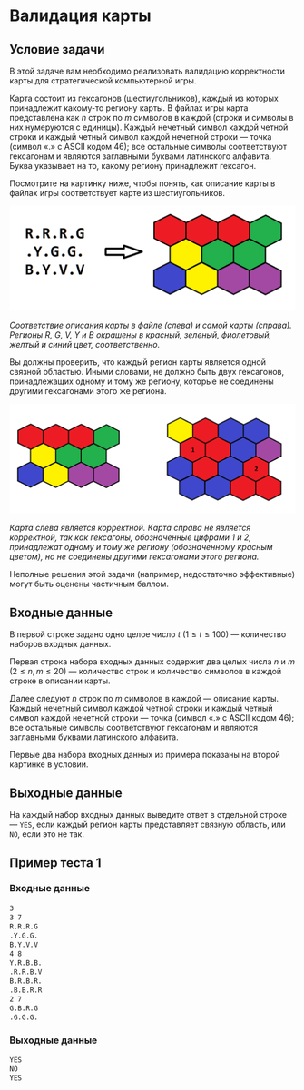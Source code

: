 # Валидация карты

## Условие задачи

В этой задаче вам необходимо реализовать валидацию корректности карты для стратегической компьютерной игры.

Карта состоит из гексагонов (шестиугольников), каждый из которых принадлежит какому-то региону карты. В файлах игры карта представлена как $n$ строк по $m$ символов в каждой (строки и символы в них нумеруются с единицы). Каждый нечетный символ каждой четной строки и каждый четный символ каждой нечетной строки — точка (символ «.» с ASCII кодом 46); все остальные символы соответствуют гексагонам и являются заглавными буквами латинского алфавита. Буква указывает на то, какому региону принадлежит гексагон.

Посмотрите на картинку ниже, чтобы понять, как описание карты в файлах игры соответствует карте из шестиугольников.

![image1](./map1.png)

*Соответствие описания карты в файле (слева) и самой карты (справа). Регионы $R$, $G$, $V$, $Y$ и $B$ окрашены в красный, зеленый, фиолетовый, желтый и синий цвет, соответственно.*

Вы должны проверить, что каждый регион карты является одной связной областью. Иными словами, не должно быть двух гексагонов, принадлежащих одному и тому же региону, которые не соединены другими гексагонами этого же региона.

![image2](./map2.png)

*Карта слева является корректной. Карта справа не является корректной, так как гексагоны, обозначенные цифрами 1 и 2, принадлежат одному и тому же региону (обозначенному красным цветом), но не соединены другими гексагонами этого региона.*

Неполные решения этой задачи (например, недостаточно эффективные) могут быть оценены частичным баллом.

## Входные данные

В первой строке задано одно целое число $t$ ($1 \le t \le 100$) — количество наборов входных данных.

Первая строка набора входных данных содержит два целых числа $n$ и $m$ ($2 \le n, m \le 20$) — количество строк и количество символов в каждой строке в описании карты.

Далее следуют $n$ строк по $m$ символов в каждой — описание карты. Каждый нечетный символ каждой четной строки и каждый четный символ каждой нечетной строки — точка (символ «.» с ASCII кодом 46); все остальные символы соответствуют гексагонам и являются заглавными буквами латинского алфавита.

Первые два набора входных данных из примера показаны на второй картинке в условии.

## Выходные данные

На каждый набор входных данных выведите ответ в отдельной строке — $\texttt{YES}$, если каждый регион карты представляет связную область, или $\texttt{NO}$, если это не так.

## Пример теста 1

### Входные данные

```text
3
3 7
R.R.R.G
.Y.G.G.
B.Y.V.V
4 8
Y.R.B.B.
.R.R.B.V
B.R.B.R.
.B.B.R.R
2 7
G.B.R.G
.G.G.G.

```

### Выходные данные

```text
YES
NO
YES

```